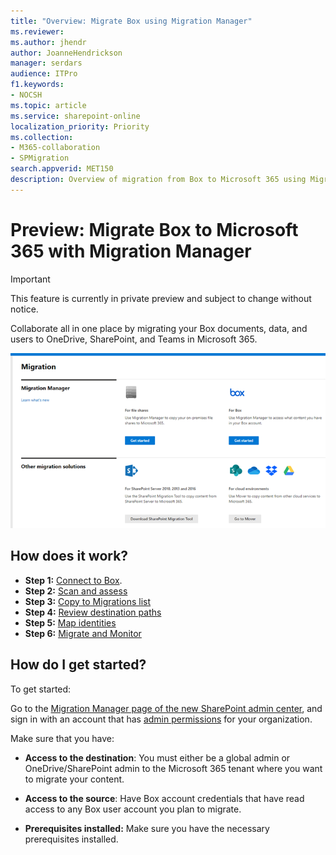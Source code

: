 ```yaml
---
title: "Overview: Migrate Box using Migration Manager"
ms.reviewer: 
ms.author: jhendr
author: JoanneHendrickson
manager: serdars
audience: ITPro
f1.keywords:
- NOCSH
ms.topic: article
ms.service: sharepoint-online
localization_priority: Priority
ms.collection: 
- M365-collaboration
- SPMigration
search.appverid: MET150
description: Overview of migration from Box to Microsoft 365 using Migration Manager.
---
```


# Preview:  Migrate Box to Microsoft 365 with Migration Manager

>[!Important]
> This feature is currently in private preview and subject to change without notice.


Collaborate all in one place by migrating your Box documents, data, and users to OneDrive, SharePoint, and Teams in Microsoft 365. 

![Migration Manager main landing page](media/mm-main-landing.png)

## How does it work?

- **Step 1:** [Connect to Box](mm-box-step1-connect.md).
- **Step 2:** [Scan and assess](mm-box-step2-scan-assess.md) 
- **Step 3:** [Copy to Migrations list](mm-box-step3-copy-to-migrations.md) 
- **Step 4:** [Review destination paths](mm-box-step4-review-destinations.md)
- **Step 5:** [Map identities](mm-box-step5-map-identities.md)
- **Step 6:** [Migrate and Monitor](mm-box-step6-migrate-and-monitor)


## How do I get started?

To get started:

Go to the [Migration Manager page of the new SharePoint admin center](https://aka.ms/ODSP-MM-FS), and sign in with an account that has [admin permissions](/sharepoint/sharepoint-admin-role) for your organization.

Make sure that you have:

- **Access to the destination**: You must either be a global admin or OneDrive/SharePoint admin to the Microsoft 365 tenant where you want to migrate your content. 

- **Access to the source**: Have Box account credentials that have read access to any Box user account you plan to migrate.

- **Prerequisites installed:** Make sure you have the necessary prerequisites installed.



